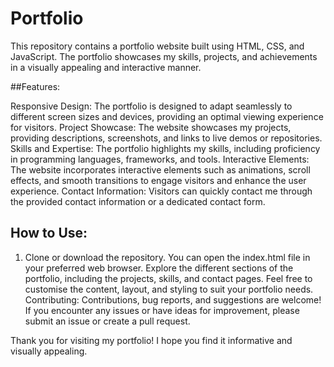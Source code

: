 # Portfolio
This repository contains a portfolio website built using HTML, CSS, and JavaScript. The portfolio showcases my skills, projects, and achievements in a visually appealing and interactive manner.

##Features:

Responsive Design: The portfolio is designed to adapt seamlessly to different screen sizes and devices, providing an optimal viewing experience for visitors.
Project Showcase: The website showcases my projects, providing descriptions, screenshots, and links to live demos or repositories.
Skills and Expertise: The portfolio highlights my skills, including proficiency in programming languages, frameworks, and tools.
Interactive Elements: The website incorporates interactive elements such as animations, scroll effects, and smooth transitions to engage visitors and enhance the user experience.
Contact Information: Visitors can quickly contact me through the provided contact information or a dedicated contact form.

## How to Use:

1. Clone or download the repository.
You can open the index.html file in your preferred web browser.
Explore the different sections of the portfolio, including the projects, skills, and contact pages.
Feel free to customise the content, layout, and styling to suit your portfolio needs.
Contributing:
Contributions, bug reports, and suggestions are welcome! If you encounter any issues or have ideas for improvement, please submit an issue or create a pull request.



Thank you for visiting my portfolio! I hope you find it informative and visually appealing.




